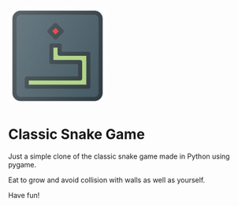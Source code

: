 <img src="icon.png" alt="Icon" height="200px"/>

# Classic Snake Game

Just a simple clone of the classic snake game made in Python using pygame. 

Eat to grow and avoid collision with walls as well as yourself.

Have fun!

